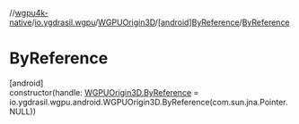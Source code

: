 //[wgpu4k-native](../../../../index.md)/[io.ygdrasil.wgpu](../../index.md)/[WGPUOrigin3D](../index.md)/[[android]ByReference](index.md)/[ByReference](-by-reference.md)

# ByReference

[android]\
constructor(handle: [WGPUOrigin3D.ByReference](../../../io.ygdrasil.wgpu.android/-w-g-p-u-origin3-d/-by-reference/index.md) = io.ygdrasil.wgpu.android.WGPUOrigin3D.ByReference(com.sun.jna.Pointer.NULL))